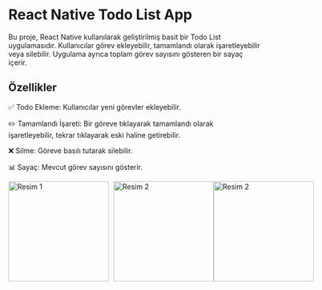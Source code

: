 # React Native Todo List App

Bu proje, React Native kullanılarak geliştirilmiş basit bir Todo List uygulamasıdır. Kullanıcılar görev ekleyebilir, tamamlandı olarak işaretleyebilir veya silebilir. Uygulama ayrıca toplam görev sayısını gösteren bir sayaç içerir.

## Özellikler

✅ Todo Ekleme: Kullanıcılar yeni görevler ekleyebilir.

✏️ Tamamlandı İşareti: Bir göreve tıklayarak tamamlandı olarak işaretleyebilir, tekrar tıklayarak eski haline getirebilir.

❌ Silme: Göreve basılı tutarak silebilir.

📊 Sayaç: Mevcut görev sayısını gösterir.

<div style="display: flex;">
    <img src="https://github.com/user-attachments/assets/b46dfd35-d56c-473a-bddd-cf3780cd1205" alt="Resim 1" style="width: 200px; margin-right: 10px;">
    <img src="https://github.com/user-attachments/assets/36554c13-665d-4d70-a263-ca9e0163d739" alt="Resim 2" style="width: 200px;">
  <img src="https://github.com/user-attachments/assets/a7e2a330-9437-4a86-a9a0-dffb81f8e5ab" alt="Resim 2" style="width: 200px;">
</div>


